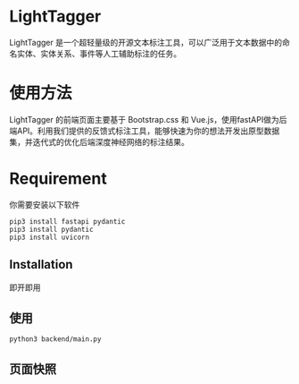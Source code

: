 # LightTagger

LightTagger 是一个超轻量级的开源文本标注工具，可以广泛用于文本数据中的命名实体、实体关系、事件等人工辅助标注的任务。

# 使用方法

LightTagger 的前端页面主要基于 Bootstrap.css 和 Vue.js，使用fastAPI做为后端API。利用我们提供的反馈式标注工具，能够快速为你的想法开发出原型数据集，并迭代式的优化后端深度神经网络的标注结果。

# Requirement

你需要安装以下软件

```
pip3 install fastapi pydantic
pip3 install pydantic
pip3 install uvicorn
```

## Installation

即开即用




## 使用

```
python3 backend/main.py
```

## 页面快照


